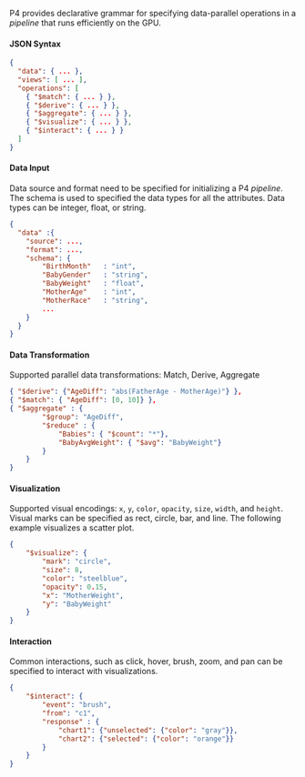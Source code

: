 P4 provides declarative grammar for specifying data-parallel operations in a *pipeline* that runs efficiently on the GPU.

#### JSON Syntax
```json
{
  "data": { ... },
  "views": [ ... ],
  "operations": [
    { "$match": { ... } },
    { "$derive": { ... } },
    { "$aggregate": { ... } },
    { "$visualize": { ... } },
    { "$interact": { ... } }
  ]
}
```
#### Data Input
Data source and format need to be specified for initializing a P4 *pipeline*. The schema is used to specified the data types for all the attributes. Data types can be integer, float, or string.

```json
{
  "data" :{
    "source": ...,
    "format": ...,
    "schema": {
        "BirthMonth"   : "int",
        "BabyGender"   : "string",
        "BabyWeight"   : "float",
        "MotherAge"    : "int",
        "MotherRace"   : "string",
        ...
    }
  }
}
```
#### Data Transformation
Supported parallel data transformations: Match, Derive, Aggregate
```json
{ "$derive": {"AgeDiff": "abs(FatherAge - MotherAge)"} },
{ "$match": { "AgeDiff": [0, 10]} },
{ "$aggregate" : {
        "$group": "AgeDiff",
        "$reduce" : {
            "Babies": { "$count": "*"},
            "BabyAvgWeight": { "$avg": "BabyWeight"}
        }
    }
}
```

#### Visualization
Supported visual encodings: `x`, `y`, `color`, `opacity`, `size`, `width`, and `height`. Visual marks can be specified as rect, circle, bar, and line.
The following example visualizes a scatter plot.
```json
{
    "$visualize": {
        "mark": "circle",
        "size": 8,
        "color": "steelblue",
        "opacity": 0.15,
        "x": "MotherWeight",
        "y": "BabyWeight"
    }
}    
```

#### Interaction
Common interactions, such as click, hover, brush, zoom, and pan can be specified to interact with visualizations.
```json
{
    "$interact": {
        "event": "brush",
        "from": "c1",
        "response" : {
            "chart1": {"unselected": {"color": "gray"}},
            "chart2": {"selected": {"color": "orange"}}
        }
    }
}
```
